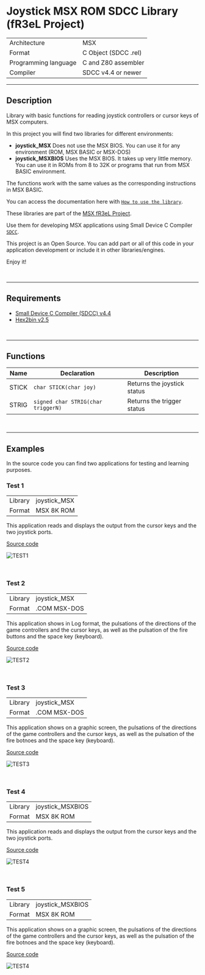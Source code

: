 # Joystick MSX ROM SDCC Library (fR3eL Project)

<table>
<tr><td>Architecture</td><td>MSX</td></tr>
<tr><td>Format</td><td>C Object (SDCC .rel)</td></tr>
<tr><td>Programming language</td><td>C and Z80 assembler</td></tr>
<tr><td>Compiler</td><td>SDCC v4.4 or newer</td></tr>
</table>

---

## Description

Library with basic functions for reading joystick controllers or cursor keys of MSX computers.

In this project you will find two libraries for different environments:
- **joystick_MSX** Does not use the MSX BIOS. You can use it for any environment (ROM, MSX BASIC or MSX-DOS)
- **joystick_MSXBIOS** Uses the MSX BIOS. It takes up very little memory. You can use it in ROMs from 8 to 32K or programs that run from MSX BASIC environment.

The functions work with the same values ​​as the corresponding instructions in MSX BASIC.

You can access the documentation here with [`How to use the library`](docs/HOWTO.md).

These libraries are part of the [MSX fR3eL Project](https://github.com/mvac7/SDCC_MSX_fR3eL).

Use them for developing MSX applications using Small Device C Compiler [`SDCC`](http://sdcc.sourceforge.net/).

This project is an Open Source. 
You can add part or all of this code in your application development or include it in other libraries/engines.

Enjoy it!

<br/>

---

## Requirements

- [Small Device C Compiler (SDCC) v4.4](http://sdcc.sourceforge.net/)
- [Hex2bin v2.5](http://hex2bin.sourceforge.net/)

<br/>

---

## Functions

| Name | Declaration | Description |
| ---  | ---   | ---         |
| STICK | `char STICK(char joy)` | Returns the joystick status |
| STRIG | `signed char STRIG(char triggerN)` | Returns the trigger status |

<br/>

---

## Examples

In the source code you can find two applications for testing and learning purposes.

### Test 1

<table>
<tr><td>Library</td><td>joystick_MSX</td></tr>
<tr><td>Format</td><td>MSX 8K ROM</td></tr>
</table>

This application reads and displays the output from the cursor keys and the two joystick ports.

[Source code](examples/Test1_ROM/)

![TEST1](examples/Test1_ROM/GFX/TEST1.png)

<br/>

### Test 2

<table>
<tr><td>Library</td><td>joystick_MSX</td></tr>
<tr><td>Format</td><td>.COM MSX-DOS</td></tr>
</table>

This application shows in Log format, the pulsations of the directions of the game controllers and the cursor keys, as well as the pulsation of the fire buttons and the space key (keyboard).

[Source code](examples/Test2_MSXDOS/)

![TEST2](examples/Test2_MSXDOS/GFX/TEST2.png)

<br/>

### Test 3 

<table>
<tr><td>Library</td><td>joystick_MSX</td></tr>
<tr><td>Format</td><td>.COM MSX-DOS</td></tr>
</table>

This application shows on a graphic screen, the pulsations of the directions of the game controllers and the cursor keys, as well as the pulsation of the fire botnoes and the space key (keyboard).

[Source code](examples/Test3_MSXDOS/)

![TEST3](examples/Test3_MSXDOS/GFX/TEST3.png)

<br/>

### Test 4

<table>
<tr><td>Library</td><td>joystick_MSXBIOS</td></tr>
<tr><td>Format</td><td>MSX 8K ROM</td></tr>
</table>

This application reads and displays the output from the cursor keys and the two joystick ports. 

[Source code](examples/Test4_ROM/)

![TEST4](examples/Test4_ROM/GFX/TEST4.png)

<br/>

### Test 5

<table>
<tr><td>Library</td><td>joystick_MSXBIOS</td></tr>
<tr><td>Format</td><td>MSX 8K ROM</td></tr>
</table>

This application shows on a graphic screen, the pulsations of the directions of the game controllers and the cursor keys, as well as the pulsation of the fire botnoes and the space key (keyboard).

[Source code](examples/Test5_ROM/)

![TEST4](examples/Test5_ROM/GFX/TEST5.png)